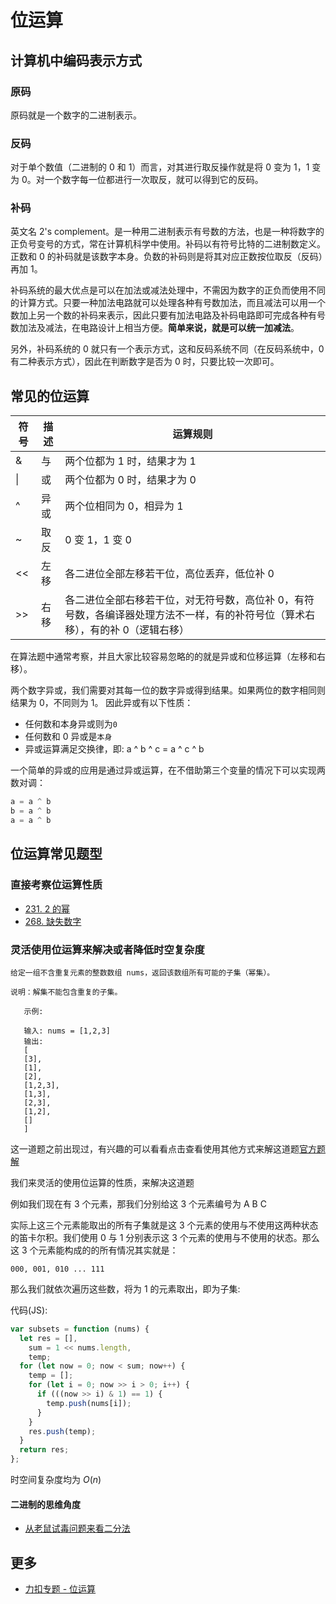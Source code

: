 # 位运算

## 计算机中编码表示方式

### 原码

原码就是一个数字的二进制表示。

### 反码

对于单个数值（二进制的 0 和 1）而言，对其进行取反操作就是将 0 变为 1，1 变为 0。对一个数字每一位都进行一次取反，就可以得到它的反码。

### 补码

英文名 2's complement。是一种用二进制表示有号数的方法，也是一种将数字的正负号变号的方式，常在计算机科学中使用。补码以有符号比特的二进制数定义。正数和 0 的补码就是该数字本身。负数的补码则是将其对应正数按位取反（反码）再加 1。

补码系统的最大优点是可以在加法或减法处理中，不需因为数字的正负而使用不同的计算方式。只要一种加法电路就可以处理各种有号数加法，而且减法可以用一个数加上另一个数的补码来表示，因此只要有加法电路及补码电路即可完成各种有号数加法及减法，在电路设计上相当方便。**简单来说，就是可以统一加减法**。

另外，补码系统的 0 就只有一个表示方式，这和反码系统不同（在反码系统中，0 有二种表示方式），因此在判断数字是否为 0 时，只要比较一次即可。

## 常见的位运算

| 符号 | 描述 | 运算规则                                                                                                                       |
| ---- | ---- | ------------------------------------------------------------------------------------------------------------------------------ |
| &    | 与   | 两个位都为 1 时，结果才为 1                                                                                                    |
| \|   | 或   | 两个位都为 0 时，结果才为 0                                                                                                    |
| ^    | 异或 | 两个位相同为 0，相异为 1                                                                                                       |
| ~    | 取反 | 0 变 1，1 变 0                                                                                                                 |
| <<   | 左移 | 各二进位全部左移若干位，高位丢弃，低位补 0                                                                                     |
| >>   | 右移 | 各二进位全部右移若干位，对无符号数，高位补 0，有符号数，各编译器处理方法不一样，有的补符号位（算术右移），有的补 0（逻辑右移） |

在算法题中通常考察，并且大家比较容易忽略的的就是异或和位移运算（左移和右移）。

两个数字异或，我们需要对其每一位的数字异或得到结果。如果两位的数字相同则结果为 0，不同则为 1。 因此异或有以下性质：

- 任何数和本身异或则为`0`
- 任何数和 0 异或是`本身`
- 异或运算满足交换律，即: a ^ b ^ c = a ^ c ^ b

一个简单的异或的应用是通过异或运算，在不借助第三个变量的情况下可以实现两数对调：

```py
a = a ^ b
b = a ^ b
a = a ^ b
```

## 位运算常见题型

### 直接考察位运算性质

- [231. 2 的幂](https://leetcode-cn.com/problems/power-of-two/)
- [268. 缺失数字](https://leetcode-cn.com/problems/missing-number/)

### 灵活使用位运算来解决或者降低时空复杂度

```
给定一组不含重复元素的整数数组 nums，返回该数组所有可能的子集（幂集）。

说明：解集不能包含重复的子集。

   示例:

   输入: nums = [1,2,3]
   输出:
   [
   [3],
   [1],
   [2],
   [1,2,3],
   [1,3],
   [2,3],
   [1,2],
   []
   ]
```

这一道题之前出现过，有兴趣的可以看看点击查看使用其他方式来解这道题[官方题解](https://github.com/leetcode-pp/91alg-1/issues/60#issuecomment-653883996)

我们来灵活的使用位运算的性质，来解决这道题

例如我们现在有 3 个元素，那我们分别给这 3 个元素编号为 A B C

实际上这三个元素能取出的所有子集就是这 3 个元素的使用与不使用这两种状态的笛卡尔积。我们使用 0 与 1 分别表示这 3 个元素的使用与不使用的状态。那么这 3 个元素能构成的的所有情况其实就是：

```
000, 001, 010 ... 111
```
那么我们就依次遍历这些数，将为 1 的元素取出，即为子集:

代码(JS):

```js
var subsets = function (nums) {
  let res = [],
    sum = 1 << nums.length,
    temp;
  for (let now = 0; now < sum; now++) {
    temp = [];
    for (let i = 0; now >> i > 0; i++) {
      if (((now >> i) & 1) == 1) {
        temp.push(nums[i]);
      }
    }
    res.push(temp);
  }
  return res;
};
```

时空间复杂度均为 $O(n)$

#### 二进制的思维角度

- [从老鼠试毒问题来看二分法](https://lucifer.ren/blog/2019/12/11/laoshushidu/)

## 更多

- [力扣专题 - 位运算](https://github.com/azl397985856/leetcode/blob/master/thinkings/bit.md)
